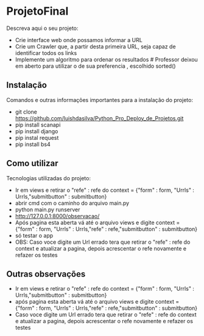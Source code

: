 # ProjetoFinal
Descreva aqui o seu projeto:
- Crie interface web onde possamos informar a URL
- Crie um Crawler que, a partir desta primeira URL, seja capaz de identificar todos os links
- Implemente um algoritmo para ordenar os resultados # Professor deixou em aberto para utilizar o de sua preferencia , escolhido sorted()
## Instalação
Comandos e outras informações importantes para a instalação do projeto:
- git clone https://github.com/luishdasilva/Python_Pro_Deploy_de_Projetos.git
- pip install scanapi
- pip install django
- pip instal request
- pip install bs4

## Como utilizar
Tecnologias utilizadas do projeto:
- Ir em views e retirar o "refe" : refe  do context = {"form" : form, "Urrls" : Urrls,"submitbutton" : submitbutton}
- abrir cmd com o caminho do arquivo main.py
- python main.py runserver
- http://127.0.0.1:8000/observacao/  
- Após pagina esta aberta vá até o arquivo views e digite context = {"form" : form, "Urrls" : Urrls,"refe" : refe,"submitbutton" : submitbutton}
- só testar o app
- OBS: Caso voce digite um Url errado tera que retirar o "refe" : refe do context e atualizar a pagina, depois acrescentar o refe novamente e refazer os testes

## Outras observações
- Ir em views e retirar o "refe" : refe  do context = {"form" : form, "Urrls" : Urrls,"submitbutton" : submitbutton}
- após pagina esta aberta vá até o arquivo views e digite context = {"form" : form, "Urrls" : Urrls,"refe" : refe,"submitbutton" : submitbutton}
- Caso voce digite um Url errado tera que retirar o "refe" : refe do context e atualizar a pagina, depois acrescentar o refe novamente e refazer os testes
